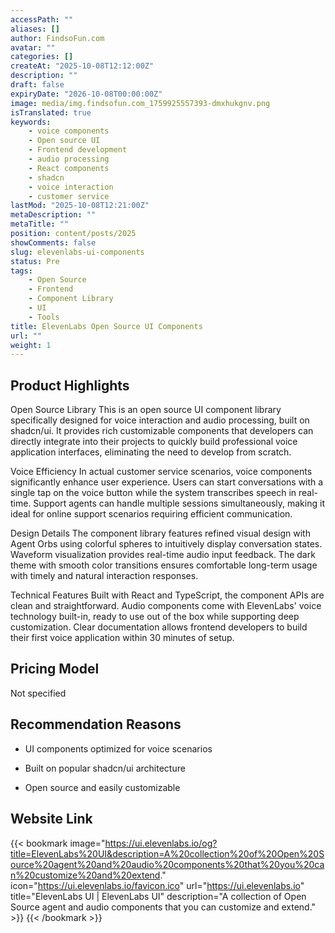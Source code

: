 ```yaml
---
accessPath: ""
aliases: []
author: FindsoFun.com
avatar: ""
categories: []
createAt: "2025-10-08T12:12:00Z"
description: ""
draft: false
expiryDate: "2026-10-08T00:00:00Z"
image: media/img.findsofun.com_1759925557393-dmxhukgnv.png
isTranslated: true
keywords:
    - voice components
    - Open source UI
    - Frontend development
    - audio processing
    - React components
    - shadcn
    - voice interaction
    - customer service
lastMod: "2025-10-08T12:21:00Z"
metaDescription: ""
metaTitle: ""
position: content/posts/2025
showComments: false
slug: elevenlabs-ui-components
status: Pre
tags:
    - Open Source
    - Frontend
    - Component Library
    - UI
    - Tools
title: ElevenLabs Open Source UI Components
url: ""
weight: 1
---
```

## Product Highlights
Open Source Library
This is an open source UI component library specifically designed for voice interaction and audio processing, built on shadcn/ui. It provides rich customizable components that developers can directly integrate into their projects to quickly build professional voice application interfaces, eliminating the need to develop from scratch.

Voice Efficiency
In actual customer service scenarios, voice components significantly enhance user experience. Users can start conversations with a single tap on the voice button while the system transcribes speech in real-time. Support agents can handle multiple sessions simultaneously, making it ideal for online support scenarios requiring efficient communication.

Design Details
The component library features refined visual design with Agent Orbs using colorful spheres to intuitively display conversation states. Waveform visualization provides real-time audio input feedback. The dark theme with smooth color transitions ensures comfortable long-term usage with timely and natural interaction responses.

Technical Features
Built with React and TypeScript, the component APIs are clean and straightforward. Audio components come with ElevenLabs' voice technology built-in, ready to use out of the box while supporting deep customization. Clear documentation allows frontend developers to build their first voice application within 30 minutes of setup.

## Pricing Model
<!--more-->Not specified

## Recommendation Reasons
- UI components optimized for voice scenarios

- Built on popular shadcn/ui architecture

- Open source and easily customizable

## Website Link
{{< bookmark image="https://ui.elevenlabs.io/og?title=ElevenLabs%20UI&description=A%20collection%20of%20Open%20Source%20agent%20and%20audio%20components%20that%20you%20can%20customize%20and%20extend." icon="https://ui.elevenlabs.io/favicon.ico" url="https://ui.elevenlabs.io" title="ElevenLabs UI | ElevenLabs UI" description="A collection of Open Source agent and audio components that you can customize and extend." >}}
{{< /bookmark >}}

